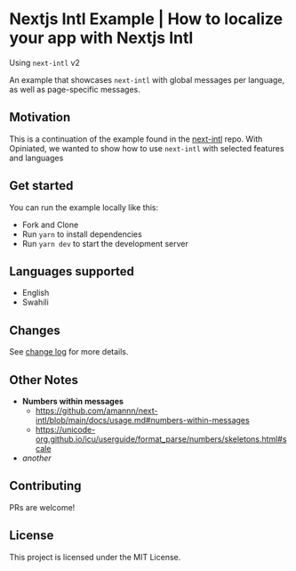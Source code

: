 # Nextjs Intl Example | How to localize your app with Nextjs Intl

Using `next-intl` v2

An example that showcases `next-intl` with global messages per language, as well as page-specific messages.

## Motivation

This is a continuation of the example found in the [next-intl](#) repo.
With Opiniated, we wanted to show how to use `next-intl` with selected features and languages

## Get started

You can run the example locally like this:

- Fork and Clone
- Run `yarn` to install dependencies
- Run `yarn dev` to start the development server

## Languages supported

- English
- Swahili

## Changes

See [change log](./CHANGELOG.md) for more details.

## Other Notes

- **Numbers within messages**
  - https://github.com/amannn/next-intl/blob/main/docs/usage.md#numbers-within-messages
  - https://unicode-org.github.io/icu/userguide/format_parse/numbers/skeletons.html#scale
- _another_

## Contributing

PRs are welcome!

## License

This project is licensed under the MIT License.
